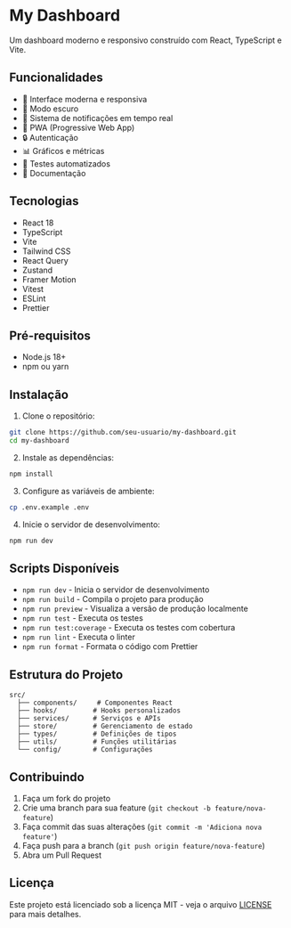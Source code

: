 # My Dashboard

Um dashboard moderno e responsivo construído com React, TypeScript e Vite.

## Funcionalidades

- 🎨 Interface moderna e responsiva
- 🌙 Modo escuro
- 🔔 Sistema de notificações em tempo real
- 📱 PWA (Progressive Web App)
- 🔒 Autenticação
- 📊 Gráficos e métricas
- 🧪 Testes automatizados
- 📝 Documentação

## Tecnologias

- React 18
- TypeScript
- Vite
- Tailwind CSS
- React Query
- Zustand
- Framer Motion
- Vitest
- ESLint
- Prettier

## Pré-requisitos

- Node.js 18+
- npm ou yarn

## Instalação

1. Clone o repositório:
```bash
git clone https://github.com/seu-usuario/my-dashboard.git
cd my-dashboard
```

2. Instale as dependências:
```bash
npm install
```

3. Configure as variáveis de ambiente:
```bash
cp .env.example .env
```

4. Inicie o servidor de desenvolvimento:
```bash
npm run dev
```

## Scripts Disponíveis

- `npm run dev` - Inicia o servidor de desenvolvimento
- `npm run build` - Compila o projeto para produção
- `npm run preview` - Visualiza a versão de produção localmente
- `npm run test` - Executa os testes
- `npm run test:coverage` - Executa os testes com cobertura
- `npm run lint` - Executa o linter
- `npm run format` - Formata o código com Prettier

## Estrutura do Projeto

```
src/
  ├── components/     # Componentes React
  ├── hooks/         # Hooks personalizados
  ├── services/      # Serviços e APIs
  ├── store/         # Gerenciamento de estado
  ├── types/         # Definições de tipos
  ├── utils/         # Funções utilitárias
  └── config/        # Configurações
```

## Contribuindo

1. Faça um fork do projeto
2. Crie uma branch para sua feature (`git checkout -b feature/nova-feature`)
3. Faça commit das suas alterações (`git commit -m 'Adiciona nova feature'`)
4. Faça push para a branch (`git push origin feature/nova-feature`)
5. Abra um Pull Request

## Licença

Este projeto está licenciado sob a licença MIT - veja o arquivo [LICENSE](LICENSE) para mais detalhes.
